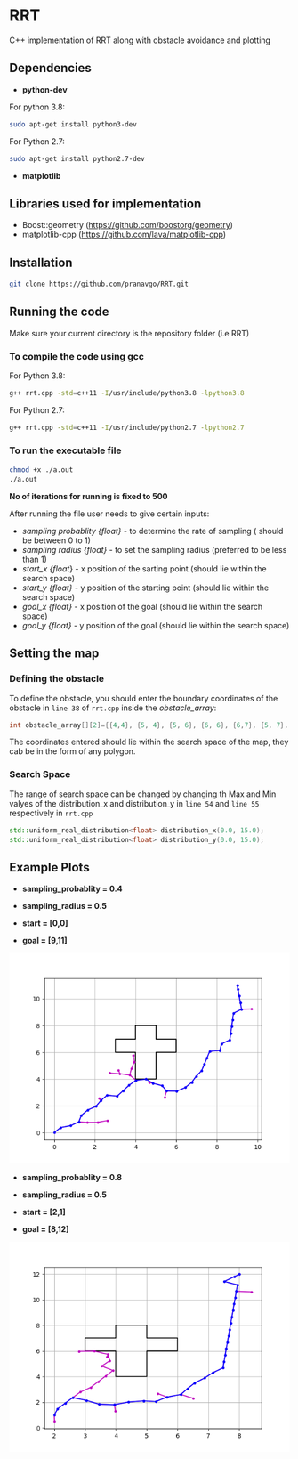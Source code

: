 # RRT
C++ implementation of RRT along with obstacle avoidance and plotting

## Dependencies
- **python-dev**

For python 3.8:
```bash
sudo apt-get install python3-dev
```

For Python 2.7:
```bash
sudo apt-get install python2.7-dev
```
- **matplotlib**
## Libraries used for implementation
- Boost::geometry (https://github.com/boostorg/geometry)
- matplotlib-cpp (https://github.com/lava/matplotlib-cpp)

## Installation

```bash
git clone https://github.com/pranavgo/RRT.git
```

## Running the code
Make sure your current directory is the repository folder (i.e RRT)

### **To compile the code using gcc**


For Python 3.8:
```bash
g++ rrt.cpp -std=c++11 -I/usr/include/python3.8 -lpython3.8
```

For Python 2.7:
```bash
g++ rrt.cpp -std=c++11 -I/usr/include/python2.7 -lpython2.7
```

### **To run the executable file** 
```bash
chmod +x ./a.out
./a.out
```
**No of iterations for running is fixed to 500**

After running the file user needs to give certain inputs:

- *sampling probablity {float}* - to determine the rate of sampling ( should be between 0 to 1)
- *sampling radius {float}* - to set the sampling radius (preferred to be less than 1)
- *start_x {float*} - x position of the sarting point (should lie within the search space)
- *start_y {float}* - y position of the starting point (should lie within the search space)
- *goal_x {float}* - x position of the goal (should lie within the search space)
- *goal_y {float}* - y position of the goal (should lie within the search space)
  
## Setting the map

### **Defining the obstacle**
To define the obstacle, you should enter the boundary coordinates of the obstacle in `line 38` of `rrt.cpp` inside the *obstacle_array*:
```cpp
int obstacle_array[][2]={{4,4}, {5, 4}, {5, 6}, {6, 6}, {6,7}, {5, 7}, {5,8}, {4,8}, {4,7}, {3,7}, {3,6}, {4,6}};
```
The coordinates entered should lie within the search space of the map, they cab be in the form of any polygon.

### **Search Space**
The range of search space can be changed by changing th Max and Min valyes of the distribution_x and distribution_y in `line 54` and `line 55` respectively in `rrt.cpp` 
```cpp
std::uniform_real_distribution<float> distribution_x(0.0, 15.0);
std::uniform_real_distribution<float> distribution_y(0.0, 15.0);
```
## Example Plots

- **sampling_probablity = 0.4**

- **sampling_radius = 0.5**

- **start = [0,0]**

- **goal = [9,11]**


![](Figure_1.png)


- **sampling_probablity = 0.8**

- **sampling_radius = 0.5**

- **start = [2,1]**

- **goal = [8,12]**


![](Figure_2.png)
